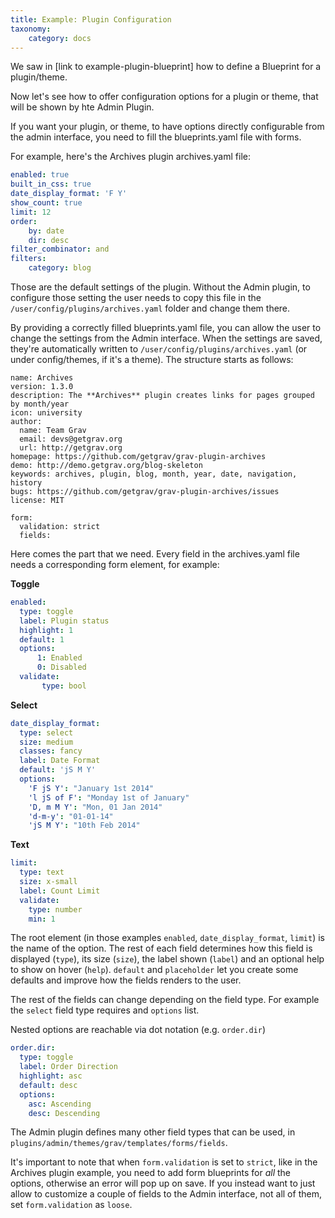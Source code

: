 ```yaml
---
title: Example: Plugin Configuration
taxonomy:
    category: docs
---
```


We saw in [link to example-plugin-blueprint] how to define a Blueprint for a plugin/theme.

Now let's see how to offer configuration options for a plugin or theme, that will be shown by hte Admin Plugin.

If you want your plugin, or theme, to have options directly configurable from the admin interface, you need to fill the blueprints.yaml file with forms.

For example, here's the Archives plugin archives.yaml file:

```yaml
enabled: true
built_in_css: true
date_display_format: 'F Y'
show_count: true
limit: 12
order:
    by: date
    dir: desc
filter_combinator: and
filters:
    category: blog
```

Those are the default settings of the plugin. Without the Admin plugin, to configure those setting the user needs to copy this file in the `/user/config/plugins/archives.yaml` folder and change them there.

By providing a correctly filled blueprints.yaml file, you can allow the user to change the settings from the Admin interface. When the settings are saved, they're automatically written to `/user/config/plugins/archives.yaml` (or under config/themes, if it's a theme). The structure starts as follows:

```
name: Archives
version: 1.3.0
description: The **Archives** plugin creates links for pages grouped by month/year
icon: university
author:
  name: Team Grav
  email: devs@getgrav.org
  url: http://getgrav.org
homepage: https://github.com/getgrav/grav-plugin-archives
demo: http://demo.getgrav.org/blog-skeleton
keywords: archives, plugin, blog, month, year, date, navigation, history
bugs: https://github.com/getgrav/grav-plugin-archives/issues
license: MIT

form:
  validation: strict
  fields:
```

Here comes the part that we need. Every field in the archives.yaml file needs a corresponding form element, for example:

**Toggle**

```yaml
enabled:
  type: toggle
  label: Plugin status
  highlight: 1
  default: 1
  options:
      1: Enabled
      0: Disabled
  validate:
       type: bool
```

**Select**

```yaml
date_display_format:
  type: select
  size: medium
  classes: fancy
  label: Date Format
  default: 'jS M Y'
  options:
    'F jS Y': "January 1st 2014"
    'l jS of F': "Monday 1st of January"
    'D, m M Y': "Mon, 01 Jan 2014"
    'd-m-y': "01-01-14"
    'jS M Y': "10th Feb 2014"
```

**Text**

```yaml
limit:
  type: text
  size: x-small
  label: Count Limit
  validate:
    type: number
    min: 1
```

The root element (in those examples `enabled`, `date_display_format`, `limit`) is the name of the option. The rest of each field determines how this field is displayed (`type`), its size (`size`), the label shown (`label`) and an optional help to show on hover (`help`). `default` and `placeholder` let you create some defaults and improve how the fields renders to the user.

The rest of the fields can change depending on the field type. For example the `select` field type requires and `options` list.

Nested options are reachable via dot notation (e.g. `order.dir`)

```yaml
order.dir:
  type: toggle
  label: Order Direction
  highlight: asc
  default: desc
  options:
    asc: Ascending
    desc: Descending
```

The Admin plugin defines many other field types that can be used, in `plugins/admin/themes/grav/templates/forms/fields`.

It's important to note that when `form.validation` is set to `strict`, like in the Archives plugin example, you need to add form blueprints for _all_ the options, otherwise an error will pop up on save.
If you instead want to just allow to customize a couple of fields to the Admin interface, not all of them, set `form.validation` as `loose`.
